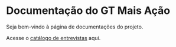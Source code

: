# Documentação do GT Mais Ação

Seja bem-vindo à página de documentações do projeto.

Acesse o [catálogo de entrevistas](entrevistas) aqui.
